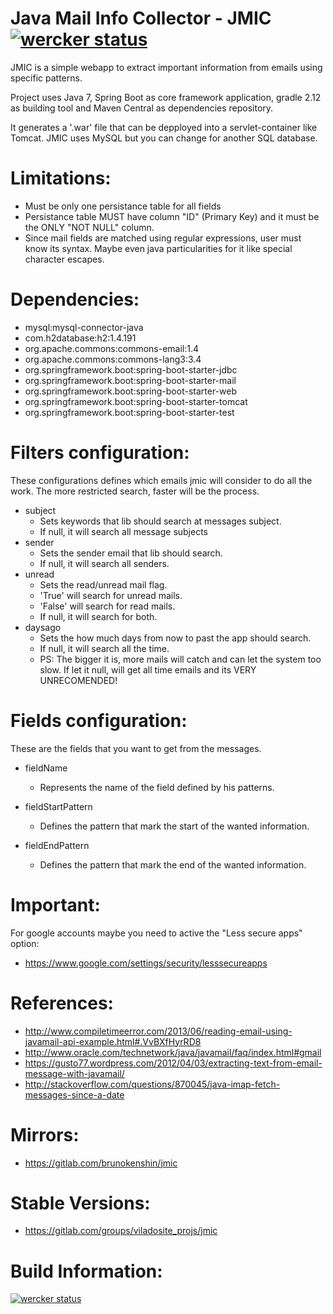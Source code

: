 # Java Mail Info Collector - JMIC [![wercker status](https://app.wercker.com/status/2fd82aede5750d80a0e51d1df3e85835/s "wercker status")](https://app.wercker.com/project/bykey/2fd82aede5750d80a0e51d1df3e85835)
JMIC is a simple webapp to extract important information from emails using specific patterns.

Project uses Java 7, Spring Boot as core framework application, gradle 2.12 as building tool and Maven Central as dependencies repository.

It generates a '.war' file that can be depployed into a servlet-container like Tomcat. JMIC uses MySQL but you can change for another SQL database.

# Limitations:
- Must be only one persistance table for all fields
- Persistance table MUST have column "ID" (Primary Key) and it must be the ONLY "NOT NULL" column.
- Since mail fields are matched using regular expressions, user must know its syntax. Maybe even java particularities for it like special character escapes.

# Dependencies:
- mysql:mysql-connector-java
- com.h2database:h2:1.4.191
- org.apache.commons:commons-email:1.4
- org.apache.commons:commons-lang3:3.4
- org.springframework.boot:spring-boot-starter-jdbc
- org.springframework.boot:spring-boot-starter-mail
- org.springframework.boot:spring-boot-starter-web
- org.springframework.boot:spring-boot-starter-tomcat
- org.springframework.boot:spring-boot-starter-test

# Filters configuration:
These configurations defines which emails jmic will consider to do all the work. The more restricted search, faster will be the process.  

- subject
    + Sets keywords that lib should search at messages subject.
    + If null, it will search all message subjects
- sender
    + Sets the sender email that lib should search.
    + If null, it will search all senders.
- unread
    + Sets the read/unread mail flag.
    + 'True' will search for unread mails.
    + 'False' will search for read mails.
    + If null, it will search for both.
- daysago
    + Sets the how much days from now to past the app should search.
    + If null, it will search all the time.
    + PS: The bigger it is, more mails will catch and can let the system too slow. If let it null, will get all time emails and its VERY UNRECOMENDED!

# Fields configuration:
These are the fields that you want to get from the messages.

- fieldName
    + Represents the name of the field defined by his patterns.

- fieldStartPattern
    + Defines the pattern that mark the start of the wanted information.

- fieldEndPattern
    + Defines the pattern that mark the end of the wanted information.

# Important:
For google accounts maybe you need to active the "Less secure apps" option:
- https://www.google.com/settings/security/lesssecureapps

# References:
- http://www.compiletimeerror.com/2013/06/reading-email-using-javamail-api-example.html#.VvBXfHyrRD8
- http://www.oracle.com/technetwork/java/javamail/faq/index.html#gmail
- https://gusto77.wordpress.com/2012/04/03/extracting-text-from-email-message-with-javamail/
- http://stackoverflow.com/questions/870045/java-imap-fetch-messages-since-a-date

# Mirrors:
- https://gitlab.com/brunokenshin/jmic

# Stable Versions:
- https://gitlab.com/groups/viladosite_projs/jmic

# Build Information:
[![wercker status](https://app.wercker.com/status/2fd82aede5750d80a0e51d1df3e85835/m "wercker status")](https://app.wercker.com/project/bykey/2fd82aede5750d80a0e51d1df3e85835)
